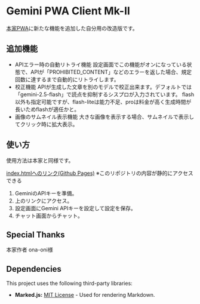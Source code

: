 # Gemini PWA Client Mk-II

[本家PWA](https://github.com/ona-oni/geminipwa/)に新たな機能を追加した自分用の改造版です。

## 追加機能
* APIエラー時の自動リトライ機能
設定画面でこの機能がオンになっている状態で、APIが「PROHIBITED_CONTENT」などのエラーを返した場合、規定回数に達するまで自動的にリトライします。
* 校正機能
APIが生成した文章を別のモデルで校正出来ます。デフォルトでは「gemini-2.5-flash」で読点を抑制するシスプロが入力されています。
flash以外も指定可能ですが、flash-liteは能力不足、proは料金が高く生成時間が長いためflashが適任かと。
* 画像のサムネイル表示機能
大きな画像を表示する場合、サムネイルで表示してクリック時に拡大表示。

## 使い方

使用方法は本家と同様です。

[index.htmlへのリンク(Github Pages)](https://kinkan04.github.io/Gemini-PWA-Mk-II/)
※このリポジトリの内容が静的にアクセスできる

1. GeminiのAPIキーを準備。
2. 上のリンクにアクセス。
3. 設定画面にGemini APIキーを設定して設定を保存。
4. チャット画面からチャット。

## Special Thanks
本家作者 ona-oni様

## Dependencies
This project uses the following third-party libraries:

*   **Marked.js:** [MIT License](https://github.com/markedjs/marked/blob/master/LICENSE.md) - Used for rendering Markdown.
